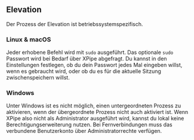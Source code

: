 ## Elevation

Der Prozess der Elevation ist betriebssystemspezifisch.

### Linux & macOS

Jeder erhobene Befehl wird mit `sudo` ausgeführt. Das optionale `sudo` Passwort wird bei Bedarf über XPipe abgefragt.
Du kannst in den Einstellungen festlegen, ob du dein Passwort jedes Mal eingeben willst, wenn es gebraucht wird, oder ob du es für die aktuelle Sitzung zwischenspeichern willst.

### Windows

Unter Windows ist es nicht möglich, einen untergeordneten Prozess zu aktivieren, wenn der übergeordnete Prozess nicht auch aktiviert ist.
Wenn XPipe also nicht als Administrator ausgeführt wird, kannst du lokal keine Berechtigungserweiterung nutzen.
Bei Fernverbindungen muss das verbundene Benutzerkonto über Administratorrechte verfügen.